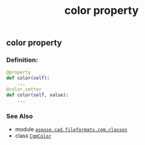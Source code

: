 ﻿---
title: color property
second_title: Aspose.CAD for Python via .NET API References
description: 
type: docs
weight: 40
url: /python-net/aspose.cad.fileformats.cgm.classes/cgmcolor/color/
is_root: false
---

## color property

### Definition:
```python
@property
def color(self):
    ...
@color.setter
def color(self, value):
    ...
```

### See Also
* module [`aspose.cad.fileformats.cgm.classes`](../../)
* class [`CgmColor`](/cad/python-net/aspose.cad.fileformats.cgm.classes/cgmcolor)
